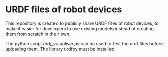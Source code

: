 # URDF files of robot devices

This repository is created to publicly share URDF files of robot devices, to make it easier for developers to use existing models instead of creating them from scratch in their own.


The python script _urdf_visualiser.py_ can be used to test the urdf files before uploading them. 
The library urdfpy must be installed.
